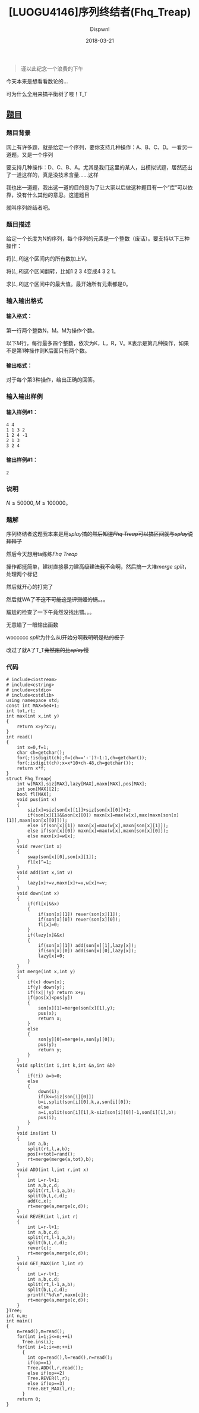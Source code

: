 ﻿---
layout:     post
title:      "[LUOGU4146]序列终结者(Fhq_Treap)"
date:       2018-03-21
author:     "Dispwnl"
header-img: "img/used/005.jpg"
catalog: true
tags:
    - 平衡树
---
>谨以此纪念一个浪费的下午

今天本来是想看看数论的...

可为什么全用来搞平衡树了喂！T_T

## [题目](https://www.luogu.org/problemnew/show/P4146)
### 题目背景
网上有许多题，就是给定一个序列，要你支持几种操作：A、B、C、D。一看另一道题，又是一个序列

要支持几种操作：D、C、B、A。尤其是我们这里的某人，出模拟试题，居然还出了一道这样的，真是没技术含量……这样

我也出一道题，我出这一道的目的是为了让大家以后做这种题目有一个“库”可以依靠，没有什么其他的意思。这道题目

就叫序列终结者吧。

### 题目描述
给定一个长度为N的序列，每个序列的元素是一个整数（废话）。要支持以下三种操作：

将$[L,R]$这个区间内的所有数加上$V$。

将$[L,R]$这个区间翻转，比如1 2 3 4变成4 3 2 1。

求$[L,R]$这个区间中的最大值。最开始所有元素都是0。

### 输入输出格式
#### 输入格式：
第一行两个整数N，M。M为操作个数。

以下$M$行，每行最多四个整数，依次为K，L，R，V。K表示是第几种操作，如果不是第1种操作则K后面只有两个数。

#### 输出格式：
对于每个第3种操作，给出正确的回答。

### 输入输出样例
#### 输入样例#1：
```
4 4
1 1 3 2
1 2 4 -1
2 1 3
3 2 4
```
#### 输出样例#1：

```
2
```
### 说明
$N\leq 50000,M\leq 100000$。

### 题解

序列终结者这题我本来是用$splay$搞的~~然后知道$Fhq$ $Treap$可以搞区间就与$splay$说拜拜了~~

然后今天想用ta练练$Fhq$ $Treap$

操作都挺简单，建树直接暴力建~~高级建法我不会啊~~，然后搞一大堆$merge$ $split$，处理两个标记

然后就开心的打完了

然后就WA了~~不这不可能这是评测姬的锅~~。。。

尴尬的检查了一下午竟然没找出错。。。

无意瞄了一眼输出函数

woccccc $split$为什么从$l$开始分啊~~我明明是粘的板子~~

改过了就A了T_T~~竟然跑的比$splay$慢~~

### 代码
```
# include<iostream>
# include<cstring>
# include<cstdio>
# include<cstdlib>
using namespace std;
const int MAX=5e4+1;
int tot,rt;
int max(int x,int y)
{
    return x>y?x:y;
}
int read()
{
    int x=0,f=1;
    char ch=getchar();
    for(;!isdigit(ch);f=(ch=='-')?-1:1,ch=getchar());
    for(;isdigit(ch);x=x*10+ch-48,ch=getchar());
    return x*f;
}
struct Fhq_Treap{
    int w[MAX],siz[MAX],lazy[MAX],maxn[MAX],pos[MAX];
    int son[MAX][2];
    bool fl[MAX];
    void pus(int x)
    {
        siz[x]=siz[son[x][1]]+siz[son[x][0]]+1;
        if(son[x][1]&&son[x][0]) maxn[x]=max(w[x],max(maxn[son[x][1]],maxn[son[x][0]]));
        else if(son[x][1]) maxn[x]=max(w[x],maxn[son[x][1]]);
        else if(son[x][0]) maxn[x]=max(w[x],maxn[son[x][0]]);
        else maxn[x]=w[x];
    }
    void rever(int x)
    {
        swap(son[x][0],son[x][1]);
        fl[x]^=1;
    }
    void add(int x,int v)
    {
        lazy[x]+=v,maxn[x]+=v,w[x]+=v;
    }
    void down(int x)
    {
        if(fl[x]&&x)
        {
            if(son[x][1]) rever(son[x][1]);
            if(son[x][0]) rever(son[x][0]);
            fl[x]=0;
        }
        if(lazy[x]&&x)
        {
            if(son[x][1]) add(son[x][1],lazy[x]);
            if(son[x][0]) add(son[x][0],lazy[x]);
            lazy[x]=0;
        }
    }
    int merge(int x,int y)
    {
        if(x) down(x);
        if(y) down(y);
        if(!x||!y) return x+y;
        if(pos[x]<pos[y])
        {
            son[x][1]=merge(son[x][1],y);
            pus(x);
            return x;
        }
        else
        {
            son[y][0]=merge(x,son[y][0]);
            pus(y);
            return y;
        }
    }
    void split(int i,int k,int &a,int &b)
    {
        if(!i) a=b=0;
        else
        {
            down(i);
            if(k<=siz[son[i][0]])
            b=i,split(son[i][0],k,a,son[i][0]);
            else
            a=i,split(son[i][1],k-siz[son[i][0]]-1,son[i][1],b);
            pus(i);
        }
    }
    void ins(int l)
    {
        int a,b;
        split(rt,l,a,b);
        pos[++tot]=rand();
        rt=merge(merge(a,tot),b);
    }
    void ADD(int l,int r,int x)
    {
        int L=r-l+1;
        int a,b,c,d;
        split(rt,l-1,a,b);
        split(b,L,c,d);
        add(c,x);
        rt=merge(a,merge(c,d));
    }
    void REVER(int l,int r)
    {
        int L=r-l+1;
        int a,b,c,d;
        split(rt,l-1,a,b);
        split(b,L,c,d);
        rever(c);
        rt=merge(a,merge(c,d));
    }
    void GET_MAX(int l,int r)
    {
        int L=r-l+1;
        int a,b,c,d;
        split(rt,l-1,a,b);
        split(b,L,c,d);
        printf("%d\n",maxn[c]);
        rt=merge(a,merge(c,d));
    }
}Tree;
int n,m;
int main()
{
    n=read(),m=read();
    for(int i=1;i<=n;++i)
      Tree.ins(i);
    for(int i=1;i<=m;++i)
      {
      	int op=read(),l=read(),r=read();
      	if(op==1)
      	Tree.ADD(l,r,read());
      	else if(op==2)
      	Tree.REVER(l,r);
      	else if(op==3)
      	Tree.GET_MAX(l,r);
      }
    return 0;
}
```
